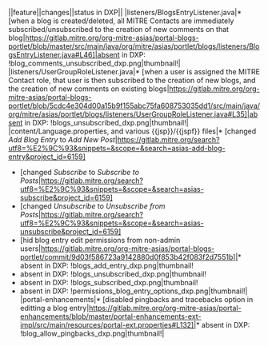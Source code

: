 ||feature||changes||status in DXP||
|listeners/BlogsEntryListener.java|* [when a blog is created/deleted, all MITRE Contacts are immediately subscribed/unsubscribed to the creation of new comments on that blog|https://gitlab.mitre.org/org-mitre-asias/portal-blogs-portlet/blob/master/src/main/java/org/mitre/asias/portlet/blogs/listeners/BlogsEntryListener.java#L46]|absent in DXP: !blog_comments_unsubscribed_dxp.png|thumbnail!|
|listeners/UserGroupRoleListener.java|* [when a user is assigned the MITRE Contact role, that user is then subscribed to the creation of new blogs, and the creation of new comments on existing blogs|https://gitlab.mitre.org/org-mitre-asias/portal-blogs-portlet/blob/5cdc4e304d00a15b9f155abc75fa608753035dd1/src/main/java/org/mitre/asias/portlet/blogs/listeners/UserGroupRoleListener.java#L35]|absent in DXP: !blogs_unsubscribed_dxp.png|thumbnail!|
|content/Language.properties, and various {{jsp}}/{{jspf}} files|* [changed _Add Blog Entry_ to _Add New Post_|https://gitlab.mitre.org/search?utf8=%E2%9C%93&snippets=&scope=&search=asias-add-blog-entry&project_id=6159]
* [changed _Subscribe_ to _Subscribe to Posts_|https://gitlab.mitre.org/search?utf8=%E2%9C%93&snippets=&scope=&search=asias-subscribe&project_id=6159]
* [changed _Unsubscribe_ to _Unsubscribe from Posts_|https://gitlab.mitre.org/search?utf8=%E2%9C%93&snippets=&scope=&search=asias-unsubscribe&project_id=6159]
* [hid blog entry edit permissions from non-admin users|https://gitlab.mitre.org/org-mitre-asias/portal-blogs-portlet/commit/9d03f586723a9142880d0f853b42f083f2d7551b]|* absent in DXP: !blogs_add_entry_dxp.png|thumbnail!
* absent in DXP: !blogs_unsubscribed_dxp.png|thumbnail!
* absent in DXP: !blogs_subscribed_dxp.png|thumbnail!
* absent in DXP: !permissions_blog_entry_options_dxp.png|thumbnail!|
|portal-enhancements|* [disabled pingbacks and tracebacks option in editting a blog entry|https://gitlab.mitre.org/org-mitre-asias/portal-enhancements/blob/master/portal-enhancements-ext-impl/src/main/resources/portal-ext.properties#L132]|* absent in DXP: !blog_allow_pingbacks_dxp.png|thumbnail!|

